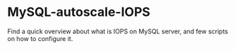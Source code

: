 # MySQL-autoscale-IOPS
Find a quick overview about what is IOPS on MySQL server, and few scripts on how to configure it. 
